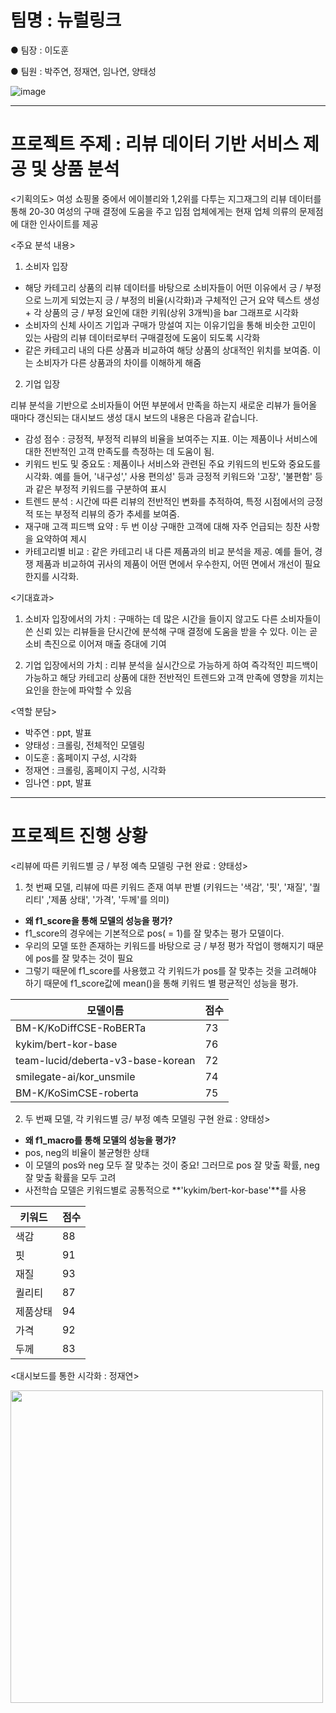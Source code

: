 # 팀명 : 뉴럴링크

● 팀장 : 이도훈

● 팀원 : 박주연, 정재연, 임나연, 양태성 

![image](https://github.com/TaeseongYang/Zigzag_project/assets/156265617/40e9ab92-6c91-4245-ae3a-b843729142be)


---
# 프로젝트 주제 : 리뷰 데이터 기반 서비스 제공 및 상품 분석 

<기획의도>
여성 쇼핑몰 중에서 에이블리와 1,2위를 다투는 지그재그의 리뷰 데이터를 통해 20-30 여성의 구매 결정에 도움을 주고 입점 업체에게는 현재 업체 의류의 문제점에 대한 인사이트를 제공

<주요 분석 내용>

1) 소비자 입장

- 해당 카테고리 상품의 리뷰 데이터를 바탕으로 소비자들이 어떤 이유에서 긍 / 부정으로 느끼게 되었는지 긍 / 부정의 비율(시각화)과 구체적인 근거 요약 텍스트 생성 + 각 상품의 긍 / 부정 요인에 대한 키워(상위 3개씩)을 bar 그래프로 시각화 
- 소비자의 신체 사이즈 기입과 구매가 망설여 지는 이유기입을 통해 비슷한 고민이 있는 사람의 리뷰 데이터로부터 구매결정에 도움이 되도록 시각화
- 같은 카테고리 내의 다른 상품과 비교하여 해당 상품의 상대적인 위치를 보여줌. 이는 소비자가 다른 상품과의 차이를 이해하게 해줌

2) 기업 입장

리뷰 분석을 기반으로 소비자들이 어떤 부분에서 만족을 하는지 새로운 리뷰가 들어올 때마다 갱신되는 대시보드 생성 대시 보드의 내용은 다음과 같습니다. 

- 감성 점수 : 긍정적, 부정적 리뷰의 비율을 보여주는 지표. 이는 제품이나 서비스에 대한 전반적인 고객 만족도를 측정하는 데 도움이 됨. 
- 키워드 빈도 및 중요도 : 제품이나 서비스와 관련된 주요 키워드의 빈도와 중요도를 시각화. 예를 들어, '내구성',' 사용 편의성' 등과 긍정적 키워드와 '고장', '불편함' 등과 같은 부정적 키워드를 구분하여 표시 
- 트렌드 분석 : 시간에 따른 리뷰의 전반적인 변화를 추적하여, 특정 시점에서의 긍정적 또는 부정적 리뷰의 증가 추세를 보여줌. 
- 재구매 고객 피드백 요약 : 두 번 이상 구매한 고객에 대해 자주 언급되는 칭찬 사항을 요약하여 제시 
- 카테고리별 비교 : 같은 카테고리 내 다른 제품과의 비교 분석을 제공. 예를 들어, 경쟁 제품과 비교하여 귀사의 제품이 어떤 면에서 우수한지, 어떤 면에서 개선이 필요한지를 시각화.

<기대효과>

1) 소비자 입장에서의 가치 : 구매하는 데 많은 시간을 들이지 않고도 다른 소비자들이 쓴 신뢰 있는 리뷰들을 단시간에 분석해 구매 결정에 도움을 받을 수 있다. 이는 곧 소비 촉진으로 이어져 매출 증대에 기여
 
2) 기업 입장에서의 가치 : 리뷰 분석을 실시간으로 가능하게 하여 즉각적인 피드백이 가능하고 해당 카테고리 상품에 대한 전반적인 트렌드와 고객 만족에 영향을 끼치는 요인을 한눈에 파악할 수 있음

<역할 분담>

- 박주연 : ppt, 발표
- 양태성 : 크롤링, 전체적인 모델링 
- 이도훈 : 홈페이지 구성, 시각화
- 정재연 : 크롤링, 홈페이지 구성, 시각화
- 임나연 : ppt, 발표

---
# 프로젝트 진행 상황 

<리뷰에 따른 키워드별 긍 / 부정 예측 모델링 구현 완료 : 양태성>

1. 첫 번째 모델, 리뷰에 따른 키워드 존재 여부 판별 (키워드는 '색감', '핏', '재질', '퀄리티' ,'제품 상태', '가격', '두께'를 의미)
- **왜 f1_score을 통해 모델의 성능을 평가?**
 - f1_score의 경우에는 기본적으로 pos( = 1)를 잘 맞추는 평가 모델이다. 
 - 우리의 모델 또한 존재하는 키워드를 바탕으로 긍 / 부정 평가 작업이 행해지기 때문에 pos를 잘 맞추는 것이 필요
 - 그렇기 때문에 f1_score를 사용했고 각 키워드가 pos를 잘 맞추는 것을 고려해야 하기 때문에 f1_score값에 mean()을 통해 키워드 별 평균적인 성능을 평가. 

|모델이름|점수|
|------|---|
|BM-K/KoDiffCSE-RoBERTa|73|
|kykim/bert-kor-base|76|
|team-lucid/deberta-v3-base-korean|72|
|smilegate-ai/kor_unsmile|74|
|BM-K/KoSimCSE-roberta|75|

2. 두 번째 모델, 각 키워드별 긍/ 부정 예측 모델링 구현 완료 : 양태성>
 - **왜 f1_macro를 통해 모델의 성능을 평가?**
 - pos, neg의 비율이 불균형한 상태
 - 이 모델의 pos와 neg 모두 잘 맞추는 것이 중요! 그러므로 pos 잘 맞출 확률, neg 잘 맞출 확률을 모두 고려
 - 사전학습 모델은 키워드별로 공통적으로 **'kykim/bert-kor-base'**를 사용

|키워드|점수|
|------|---|
|색감|88|
|핏|91|
|재질|93|
|퀄리티|87|
|제품상태|94|
|가격|92|
|두께|83|

<대시보드를 통한 시각화 : 정재연>

<img src="https://github.com/TaeseongYang/Zigzag_project/assets/156265617/92bd3585-dd82-4d2d-ba88-1a16ed7c690b" width="500" height="500"/>

